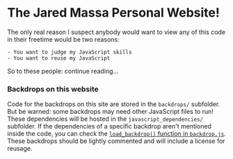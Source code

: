 # The Jared Massa Personal Website!

The only real reason I suspect anybody would want to view any of this code in their freetime would be two reasons:

    - You want to judge my JavaScript skills
    - You want to reuse my JavaScript

So to these people: continue reading...

### Backdrops on this website

Code for the backdrops on this site are stored in the `backdrops/` subfolder.  But be warned: some backdrops may 
need other JavaScript files to run!  These dependencies will be hosted in the `javascript_dependencies/` 
subfolder.  If the dependencies of a specific backdrop aren't mentioned inside the code, you can check the 
[`load_backdrop()` function in `backdrop.js`](backdrop.js). These backdrops should be lightly commented and will include a 
license for reusage.